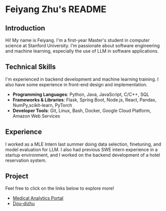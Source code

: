 # Feiyang Zhu's README

## Introduction
Hi! My name is Feiyang. I'm a first-year Master's student in computer science at Stanford University. I'm passionate about software engineering and machine learning, especially the use of LLM in software applications.

## Technical Skills
I'm experienced in backend development and machine learning training. I also have some experience in front-end design and implementation.
- **Programming Languages**: Python, Java, JavaScript, C/C++, SQL
- **Frameworks & Libraries**: Flask, Spring Boot, Node.js, React, Pandas, NumPy,scikit-learn, PyTorch
- **Developer Tools**: Git, Linux, Bash, Docker, Google Cloud Platform, Amazon Web Services

## Experience
I worked as a MLE Intern last summer doing data selection, finetuning, and model evaluation for LLM. I also had previous SWE intern experience in a startup environment, and I worked on the backend development of a hotel reservation system.

## Project
Feel free to click on the links below to explore more!
- [Medical Analytics Portal](https://github.com/KaiserZZK/Adv-sWE-SOME)
- [Dou-dizhu](https://github.com/fzhu12/Dou-Dizhu)